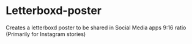 # Letterboxd-poster
 Creates a letterboxd poster to be shared in Social Media apps 9:16 ratio (Primarily for Instagram stories)
